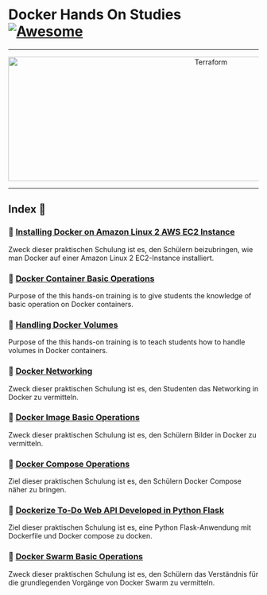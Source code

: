 Docker Hands On Studies  [![Awesome](https://cdn.rawgit.com/sindresorhus/awesome/d7305f38d29fed78fa85652e3a63e154dd8e8829/media/badge.svg)](https://github.com/sindresorhus/awesome)
===============
<hr>

<p align="center">
    <img alt="Terraform" src="https://cdn.worldvectorlogo.com/logos/docker.svg" height="250" width="800">
</p>
<hr>

## Index 📜

### 🔖 [Installing Docker on Amazon Linux 2 AWS EC2 Instance](https://github.com/latifyildirim/Docker_hands_on/tree/main/01-Installing-on-ec2-linux2)
Zweck dieser praktischen Schulung ist es, den Schülern beizubringen, wie man Docker auf einer Amazon Linux 2 EC2-Instance installiert.

### 🔖 [Docker Container Basic Operations](https://github.com/latifyildirim/Docker_hands_on/tree/main/02-Container-basic-operations)
Purpose of the this hands-on training is to give students the knowledge of basic operation on Docker containers.

### 🔖 [Handling Docker Volumes](https://github.com/latifyildirim/Docker_hands_on/tree/main/03-Handling-volumes)
Purpose of the this hands-on training is to teach students how to handle volumes in Docker containers. 

### 🔖 [Docker Networking](https://github.com/latifyildirim/Docker_hands_on/tree/main/04-Network)
Zweck dieser praktischen Schulung ist es, den Studenten das Networking in Docker zu vermitteln.

### 🔖 [Docker Image Basic Operations](https://github.com/latifyildirim/Docker_hands_on/tree/main/05-Image-basic-operations)
Zweck dieser praktischen Schulung ist es, den Schülern Bilder in Docker zu vermitteln.

### 🔖 [Docker Compose Operations](https://github.com/latifyildirim/Docker_hands_on/tree/main/06-Compose-operations)
Ziel dieser praktischen Schulung ist es, den Schülern Docker Compose näher zu bringen.

### 🔖 [Dockerize To-Do Web API Developed in Python Flask](https://github.com/latifyildirim/Docker_hands_on/tree/main/07-Dockerize-to-do-app-on-python-flask)
Ziel dieser praktischen Schulung ist es, eine Python Flask-Anwendung mit Dockerfile und Docker compose zu docken.

### 🔖 [Docker Swarm Basic Operations](https://github.com/latifyildirim/Docker_hands_on/tree/main/docker-swarm-basic-operations)
Zweck dieser praktischen Schulung ist es, den Schülern das Verständnis für die grundlegenden Vorgänge von Docker Swarm zu vermitteln.